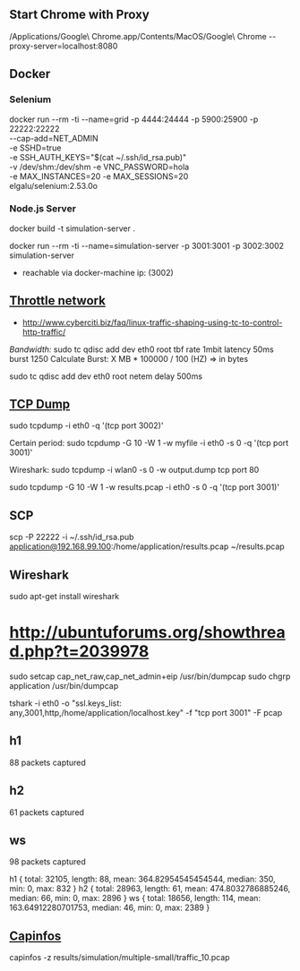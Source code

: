 ## Start Chrome with Proxy

/Applications/Google\ Chrome.app/Contents/MacOS/Google\ Chrome --proxy-server=localhost:8080

## Docker 

### Selenium

docker run --rm -ti --name=grid -p 4444:24444 -p 5900:25900 -p 22222:22222 \
        --cap-add=NET_ADMIN \
        -e SSHD=true \
        -e SSH_AUTH_KEYS="$(cat ~/.ssh/id_rsa.pub)" \
        -v /dev/shm:/dev/shm -e VNC_PASSWORD=hola \
        -e MAX_INSTANCES=20 -e MAX_SESSIONS=20 \
        elgalu/selenium:2.53.0o
        
### Node.js Server 

docker build -t simulation-server .

docker run --rm -ti --name=simulation-server -p 3001:3001 -p 3002:3002 \
        simulation-server 

- reachable via docker-machine ip:<port> (3002) 


## [Throttle network](http://mark.koli.ch/slowdown-throttle-bandwidth-linux-network-interface)

- http://www.cyberciti.biz/faq/linux-traffic-shaping-using-tc-to-control-http-traffic/

 _Bandwidth:_ sudo tc qdisc add dev eth0 root tbf rate 1mbit latency 50ms burst 1250
Calculate Burst: X MB * 100000 / 100 (HZ) => in bytes

sudo tc qdisc add dev eth0 root netem delay 500ms

## [TCP Dump](https://wiki.ubuntuusers.de/tcpdump/)

sudo tcpdump -i eth0 -q '(tcp port 3002)'

Certain period: sudo tcpdump -G 10 -W 1 -w myfile -i eth0 -s 0 -q '(tcp port 3001)'  

Wireshark: sudo tcpdump -i wlan0 -s 0 -w output.dump tcp port 80 

sudo tcpdump -G 10 -W 1 -w results.pcap -i eth0 -s 0 -q '(tcp port 3001)'  

## SCP

scp -P 22222 -i ~/.ssh/id_rsa.pub application@192.168.99.100:/home/application/results.pcap ~/results.pcap
  
## Wireshark


sudo apt-get install wireshark

# http://ubuntuforums.org/showthread.php?t=2039978

sudo setcap cap_net_raw,cap_net_admin+eip /usr/bin/dumpcap
sudo chgrp application /usr/bin/dumpcap  

tshark -i eth0 -o "ssl.keys_list: any,3001,http,/home/application/localhost.key" -f "tcp port 3001" -F pcap


## h1

88 packets captured


## h2

61 packets captured


## ws

98 packets captured

h1 { 
  total: 32105,
  length: 88,
  mean: 364.82954545454544,
  median: 350,
  min: 0,
  max: 832 }
h2 { 
  total: 28963,
  length: 61,
  mean: 474.8032786885246,
  median: 66,
  min: 0,
  max: 2896 }
ws {
  total: 18656,
  length: 114,
  mean: 163.64912280701753,
  median: 46,
  min: 0,
  max: 2389 }



## [Capinfos](https://www.wireshark.org/docs/man-pages/capinfos.html)

capinfos -z results/simulation/multiple-small/traffic_10.pcap


